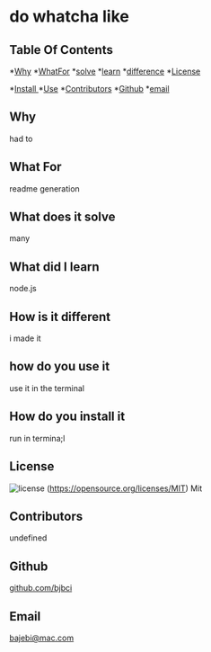 # do whatcha like


## Table Of Contents
*[Why](#why)
*[WhatFor](#whatFor)
*[solve](#solve)
*[learn](#learn)
*[difference](#difference)
*[License](#license)

*[Install ](#install )
*[Use](#use)
*[Contributors](#contributors )
*[Github](#Github)
*[email](#email)

## Why
had to
## What For
readme generation
## What does it solve
many
## What did I learn
node.js
## How is it different
i made it
## how do you use it
use it in the terminal
## How do you install it
run in termina;l
## License
![license](https://img.shields.io/badge/License-MIT-yellow.svg) (https://opensource.org/licenses/MIT)
Mit
## Contributors
undefined
## Github
[github.com/bjbci](https://github.com/github.com/bjbci)
## Email
[bajebi@mac.com](emailme@aol.com)